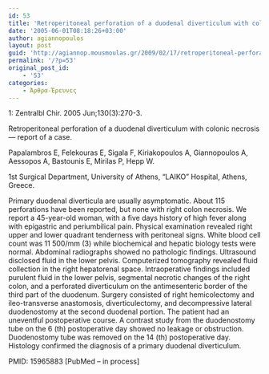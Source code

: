 ```yaml
---
id: 53
title: 'Retroperitoneal perforation of a duodenal diverticulum with colonic necrosis &#8212; report of a case. (english version)'
date: '2005-06-01T08:18:26+03:00'
author: agiannopoulos
layout: post
guid: 'http://agiannop.mousmoulas.gr/2009/02/17/retroperitoneal-perforation-of-a-duodenal-diverticulum-with-colonic-necrosis-report-of-a-case-english-version/'
permalink: '/?p=53'
original_post_id:
    - '53'
categories:
    - Άρθρα-Έρευνες
---
```


1: Zentralbl Chir. 2005 Jun;130(3):270-3.

Retroperitoneal perforation of a duodenal diverticulum with colonic necrosis — report of a case.

Papalambros E, Felekouras E, Sigala F, Kiriakopoulos A, Giannopoulos A, Aessopos A, Bastounis E, Mirilas P, Hepp W.

1st Surgical Department, University of Athens, “LAIKO” Hospital, Athens, Greece.

Primary duodenal diverticula are usually asymptomatic. About 115 perforations have been reported, but none with right colon necrosis. We report a 45-year-old woman, with a five days history of high fever along with epigastric and periumbilical pain. Physical examination revealed right upper and lower quadrant tenderness with peritoneal signs. White blood cell count was 11 500/mm (3) while biochemical and hepatic biology tests were normal. Abdominal radiographs showed no pathologic findings. Ultrasound disclosed fluid in the lower pelvis. Computerized tomography revealed fluid collection in the right hepatorenal space. Intraoperative findings included purulent fluid in the lower pelvis, segmental necrotic changes of the right colon, and a perforated diverticulum on the antimesenteric border of the third part of the duodenum. Surgery consisted of right hemicolectomy and ileo-transverse anastomosis, diverticulectomy, and decompressive lateral duodenostomy at the second duodenal portion. The patient had an uneventful postoperative course. A contrast study from the duodenostomy tube on the 6 (th) postoperative day showed no leakage or obstruction. Duodenostomy tube was removed on the 14 (th) postoperative day. Histology confirmed the diagnosis of a primary duodenal diverticulum.

PMID: 15965883 \[PubMed – in process\]